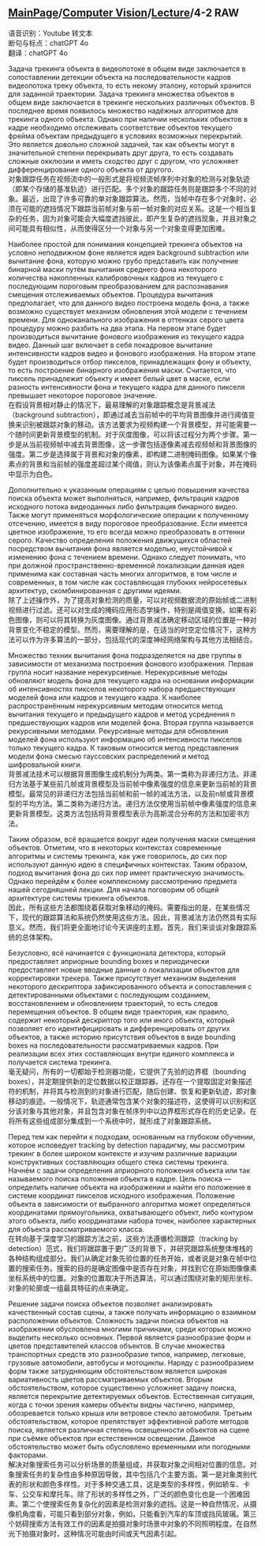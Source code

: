 ## [MainPage](../../index.md)/[Computer Vision](../README.md)/[Lecture](../Lecture.md)/4-2 RAW

语音识别：Youtube 转文本  
断句与标点：chatGPT 4o  
翻译：chatGPT 4o  

Задача трекинга объекта в видеопотоке в общем виде заключается в сопоставлении детекции объекта на последовательности кадров видеопотока треку объекта, то есть некому эталону, который хранится для заданной траектории. Задача трекинга множества объектов в общем виде заключается в трекинге нескольких различных объектов. В последнее время появилось множество надёжных алгоритмов для трекинга одного объекта. Однако при наличии нескольких объектов в кадре необходимо отслеживать соответствие объектов текущего фрейма объектам предыдущего в условиях возможных перекрытий. Это является довольно сложной задачей, так как объекты могут в значительной степени перекрывать друг друга, то есть создавать сложные окклюзии и иметь сходство друг с другом, что усложняет дифференцирование одного объекта от другого.  
对象跟踪任务在视频流中的一般形式是将视频流帧序列中对象的检测与对象轨迹（即某个存储的基准轨迹）进行匹配。多个对象的跟踪任务则是跟踪多个不同的对象。最近，出现了许多可靠的单对象跟踪算法。然而，当帧中存在多个对象时，必须在可能的遮挡情况下跟踪当前帧对象与前一帧对象的对应关系。这是一个相当复杂的任务，因为对象可能会大幅度遮挡彼此，即产生复杂的遮挡现象，并且对象之间可能具有相似性，从而使得区分一个对象与另一个对象变得更加困难。

Наиболее простой для понимания концепцией трекинга объектов на условно неподвижном фоне является идея background subtraction или вычитание фона, которую можно грубо представить как получение бинарной маски путём вычитания среднего фона некоторого количества накопленных калибровочных кадров из текущего с последующим пороговым преобразованием для распознавания смещения отслеживаемых объектов. Процедура вычитания предполагает, что для данного видео построена модель фона, а также возможно существует механизм обновления этой модели с течением времени. Для одноканального изображения в оттенках серого цвета процедуру можно разбить на два этапа. На первом этапе будет производиться вычитание фонового изображения из текущего кадра видео. Данный шаг включает в себя покадровое вычитание интенсивности кадров видео и фонового изображения. На втором этапе будет производиться отбор пикселов, принадлежащих фону и объекту, то есть построение бинарного изображения маски. Считается, что пиксель принадлежит объекту и имеет белый цвет в маске, если разность интенсивности фона и текущего кадра для данного пикселя превышает некоторое пороговое значение.  
在假设背景相对静止的情况下，最易理解的对象跟踪概念是背景减法（background subtraction），即通过减去当前帧中的平均背景图像并进行阈值变换来识别被跟踪对象的移动。该方法要求为视频构建一个背景模型，并可能需要一个随时间更新背景模型的机制。对于灰度图像，可以将该过程分为两个步骤。第一步是从当前视频帧中减去背景图像，这一步骤包括逐像素减去视频帧和背景图像的强度。第二步是选择属于背景和对象的像素，即构建二进制掩码图像。如果某个像素点的背景和当前帧的强度差超过某个阈值，则认为该像素点属于对象，并在掩码中显示为白色。

Дополнительно к указанным операциям с целью повышения качества поиска объекта может выполняться, например, фильтрация кадров исходного потока видеоданных либо фильтрация бинарного видео. Также могут применяться морфологические операции к полученному отсечению, имеется в виду пороговое преобразование. Если имеется цветное изображение, то его всегда можно преобразовать в оттенки серого. Качество определения положения движущихся областей посредством вычитания фона является моделью, неустойчивой к изменению фона с течением времени. Однако следует понимать, что при должной пространственно-временной локализации данная идея применима как составная часть многих алгоритмов, в том числе и современных, в том числе как составляющая глубоких нейросетевых архитектур, скомбинированная с другими идеями.  
除了上述操作外，为了提高对象检测的质量，可以对视频数据流的原始帧或二进制视频进行过滤。还可以对生成的掩码应用形态学操作，特别是阈值变换。如果有彩色图像，则可以将其转换为灰度图像。通过背景减法确定移动区域的位置是一种对背景变化不稳定的模型。然而，需要理解的是，在适当的时空定位情况下，这种方法可以作为许多算法的一部分，包括现代的深度神经网络架构与其他方法相结合。

Множество техник вычитания фона подразделяется на две группы в зависимости от механизма построения фонового изображения. Первая группа носит название нерекурсивные. Нерекурсивные методы обновляют модель фона для текущего кадра на основании информации об интенсивностях пикселов некоторого набора предшествующих моделей фона или кадров и текущего кадра. К наиболее распространённым нерекурсивным методам относится метод вычитания текущего и предыдущего кадров и метод усреднения n предшествующих кадров или моделей фона. Вторая группа называется рекурсивными методами. Рекурсивные методы для обновления моделей фона используют информацию об интенсивности пикселов только текущего кадра. К таковым относится метод представления модели фона смесью гауссовских распределений и метод шифровальной книги.  
背景减法技术可以根据背景图像生成机制分为两类。第一类称为非递归方法。非递归方法基于某些前几帧或背景模型及当前帧中像素强度的信息来更新当前帧的背景模型。最常见的非递归方法包括当前帧和前一帧的减法方法，以及前n帧或背景模型的平均方法。第二类称为递归方法。递归方法仅使用当前帧中像素强度的信息来更新背景模型。这类方法包括将背景模型表示为高斯混合分布的方法和加密书方法。

Таким образом, всё вращается вокруг идеи получения маски смещения объектов. Отметим, что в некоторых контекстах современные алгоритмы и системы трекинга, как уже говорилось, до сих пор используют данную идею в специфичных контекстах. Таким образом, подход вычитания фона до сих пор имеет практическую значимость. Однако перейдём к более комплексному рассмотрению предмета нашей сегодняшней лекции. Для начала поговорим об общей архитектуре системы трекинга объектов.  
因此，所有这些方法都围绕着获取对象移动的掩码。需要指出的是，在某些情况下，现代的跟踪算法和系统仍然使用这些方法。因此，背景减法方法仍然具有实际意义。然而，我们将更全面地讨论今天讲座的主题。首先，我们来谈谈对象跟踪系统的总体架构。

Безусловно, всё начинается с функционала детектора, который предоставляет априорные bounding boxes и периодически предоставляет новые вводные данные о локализации объектов для корректировки трекера. Также присутствует механизм выделения некоторого дескриптора зафиксированного объекта и сопоставления с детектированными объектами с последующим созданием, восстановлением и обновлением траекторий, то есть следов перемещения объектов. В общем виде траектория, как правило, содержит некоторый дескриптор того или иного объекта, который позволяет его идентифицировать и дифференцировать от других объектов, а также историю присутствия объектов в виде bounding boxes на последовательности рассматриваемых кадров. При реализации всех этих составляющих внутри единого комплекса и получается система трекинга.  
毫无疑问，所有的一切都始于检测器功能，它提供了先验的边界框（bounding boxes），并定期提供新的定位数据以校正跟踪器。还存在一个提取固定对象描述符的机制，并将其与检测到的对象进行匹配，随后创建、恢复和更新轨迹，即对象移动的痕迹。一般情况下，轨迹通常包含某个对象的描述符，这使得可以识别和区分该对象与其他对象，并且包含对象在帧序列中以边界框形式存在的历史记录。在将所有这些组成部分集成到一个系统中时，就形成了对象跟踪系统。

Перед тем как перейти к подходам, основанным на глубоком обучении, которое исповедует tracking by detection парадигму, мы рассмотрим трекинг в более широком контексте и изучим различные вариации конструктивных составляющих общего стека системы трекинга. Начнём с задачи определения априорного положения объекта или так называемого поиска положения объекта в кадре. Цель поиска — определить наличие объекта на изображении и найти его положение в системе координат пикселов исходного изображения. Положение объекта в зависимости от выбранного алгоритма может определяться координатами прямоугольника, охватывающего объект, либо контуром этого объекта, либо координатами набора точек, наиболее характерных для объекта рассматриваемого класса.  
在转向基于深度学习的跟踪方法之前，这些方法遵循检测跟踪（tracking by detection）范式，我们将跟踪置于更广泛的背景下，并研究跟踪系统整体堆栈的各种结构组成部分。我们从确定对象先验位置的任务开始，或者说是对象在帧中位置的搜索任务。搜索的目的是确定图像中是否存在对象，并找到它在原始图像像素坐标系统中的位置。对象的位置取决于所选算法，可以通过围绕对象的矩形坐标、对象的轮廓或一组最具特征的点来确定。

Решение задачи поиска объектов позволяет анализировать качественный состав сцены, а также получать информацию о взаимном расположении объектов. Сложность задачи поиска объектов на изображении обусловлена многими причинами, среди которых можно выделить несколько основных. Первой является разнообразие форм и цветов представителей классов объектов. В случае множества транспортных средств это разнообразие типов, например, легковые, грузовые автомобили, автобусы и мотоциклы. Наряду с разнообразием форм также затрудняющим обстоятельством является широкая вариативность цветов рассматриваемых объектов. Вторым обстоятельством, которое существенно усложняет задачу поиска, является перекрытие детектируемых объектов. Естественная ситуация, когда с точки зрения камеры объекты видны частично, например, обозревается только крыша или ветровое стекло автомобиля. Третьим обстоятельством, которое препятствует эффективной работе методов поиска, является различная степень освещенности объектов на сцене при съёмке объектов при естественном освещении. Данное обстоятельство может быть обусловлено временными или погодными факторами.  
解决对象搜索任务可以分析场景的质量组成，并获取对象之间相对位置的信息。对象搜索任务的复杂性由多种原因导致，其中包括几个主要方面。第一是对象类别代表的形状和颜色多样性。对于多种交通工具，这是类型的多样性，例如轿车、卡车、公交车和摩托车。除了形状的多样性之外，广泛的颜色变化也是一个困难因素。第二个使搜索任务复杂化的因素是检测对象的遮挡。这是一种自然情况，从摄像机角度看，可能只看到部分对象，例如，只能看到汽车的车顶或挡风玻璃。第三个妨碍搜索方法有效工作的因素是拍摄对象时场景中对象的不同照明程度。在自然光下拍摄对象时，这种情况可能由时间或天气因素引起。